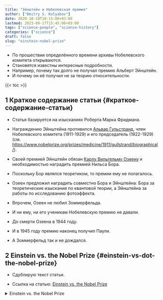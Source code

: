 ```yaml
---
title: "Эйнштейн и Нобелевская премия"
author: ["Dmitry S. Kulyabov"]
date: 2020-10-10T18:15:00+03:00
lastmod: 2023-09-17T15:45:00+03:00
tags: ["science-people", "science-history"]
categories: ["science"]
draft: false
slug: "einstein-nobel-prize"
---
```


-   По прошествии определённого времени архивы Нобелевского комитета открываются.
-   Становятся известны интересные подробности.
-   Например, почему так долго не получал премию Альберт Эйнштейн.
-   И почему он её получил не за теорию относительности.

<!--more-->

{{< toc >}}


## <span class="section-num">1</span> Краткое содержание статьи {#краткое-содержание-статьи}

-   Статья базируется на изысканиях Роберта Марка Фридмана.
-   Награждению Эйнштейна противился [Альвар Гульстранд](https://ru.wikipedia.org/wiki/%D0%93%D1%83%D0%BB%D1%8C%D1%81%D1%82%D1%80%D0%B0%D0%BD%D0%B4,_%D0%90%D0%BB%D1%8C%D0%B2%D0%B0%D1%80), член Нобелевского комитета (1911-1929) и его председатель (1922-1929) (см. <https://www.nobelprize.org/prizes/medicine/1911/gullstrand/biographical/>).
-   Своей премией Эйнштейн обязан [Карлу Вильгельму Озеену](https://ru.wikipedia.org/wiki/%D0%9E%D0%B7%D0%B5%D0%B5%D0%BD,_%D0%9A%D0%B0%D1%80%D0%BB_%D0%92%D0%B8%D0%BB%D1%8C%D0%B3%D0%B5%D0%BB%D1%8C%D0%BC) и необходимостью наградить премией Нильса Бора.
-   Поскольку Бор являлся теоретиком, то премии ему не полагалось.
-   Озеен предложил наградить совместно Бора и Эйнштейна: Бора за теоретические изыскания по квантовой теории, а Эйнштейна за работы по исследованию фотоэффекта.

-   Впрочем, Озеен не любил Зоммерфельда.
-   И ни ему, ни его ученикам Нобелевскую премию не давали.
-   До смерти Озеена в 1944 году.
-   И в 1945 году премию наконец получил Паули.
-   А Зоммерфельд так и не дождался.


## <span class="section-num">2</span> Einstein vs. the Nobel Prize {#einstein-vs-dot-the-nobel-prize}

-   Сдублирую текст статьи.

-   Ссылка на статью: [Einstein vs. the Nobel Prize](https://www.discovermagazine.com/the-sciences/einstein-vs-the-nobel-prize)

<details>
<summary>Einstein vs. the Nobel Prize</summary>
<div class="details">

When Albert Einstein listed the most important honors of his life, he began with the German Physical Society's Max Planck Medal, named for a physicist he revered. He went on from there to list the prizes and honorary doctorate degrees awarded him in many nations. Conspicuously absent was the plaudit with the highest profile and payout: the Nobel Prize. But in context this omission isn't so surprising. The Nobel nod---17 years after Einstein published his special theory of relativity---came long after recognition by the physics world and even the general public. Even more bizarre, the prize was awarded to Einstein not for his relativity revolution, but for the comparatively obscure discovery of the photoelectric effect. Why? After years of sifting through letters and diaries of the Scandinavian archives, science historian Robert Marc Friedman says it was an intentional snub fueled by the biases of the day---a prejudice against pacifists, Jews, and, most of all, theoretical physics.

In 1905, while working as a patent clerk in Switzerland, 26-year-old Albert Einstein published five seminal papers on the nature of space, light, and motion. One paper introduced the special theory of relativity, which dramatically broke with Newton's universally accepted description of how physics worked. Special relativity did away with the notion of absolute space and time---Einstein said they were instead "relative" to the observer's conditions---effectively flipping the Newtonian model on its apple-bruised head. In 1915, Einstein expanded the theory by incorporating gravity: it was not just a force of attraction between bodies, he said, but the result of distortions in space itself. This new, more robust version was called the theory of general relativity.

Today, general relativity is celebrated as Einstein's most impressive work. But as Friedman wrote in his 2001 book, The Politics of Excellence, in post-War Germany Einstein was despised as a pacifist Jew who renounced his German citizenship, went to meetings of radical groups, and publicly supported socialism. His theories were dismissed as "world-bluffing Jewish physics" by some prominent German physicists, who claimed to practice "true" German science based on observations of the natural world and hypotheses that could be tested in a laboratory.

Luckily for Einstein, British astronomer Arthur Stanley Eddington believed there was a way to test the general theory. If massive objects curved space itself, as Einstein proposed, then they should bend nearby rays of light, as well. During six minutes of a total solar eclipse on May 29, 1919, Eddington measured the positions of stars that appeared next to the blotted-out sun. Sure enough, they followed the predictions of Einstein's general theory.

Eddington revealed the results of his eclipse experiment on November 6, and Einstein became a household name throughout the world practically overnight---literally overnight in some places; the next day, the London Times ran the headline, "Revolution in Science, New Theory of the Universe." Within a month, the news traveled through the American press; a New York Times headline declared, "Given the Speed, Time Is Naught."

The nominations for Einstein that poured into the laps of the Nobel Committee members as they were reviewing candidates for the 1920 prize were not exactly well received. The committee did not want a "political and intellectual radical, who---it was said---did not conduct experiments, crowned as the pinnacle of physics," says Friedman. So the 1920 prize was given to the Swiss Charles-Edouard Guillaume for his ho-hum discovery of an inert nickel-steel alloy. When the announcement was made, Friedman says the previously unknown Guillaume "was as surprised as the rest of the world."

By the next year, "Einstein-mania" was in full bloom. During his first trip to the United States he gave many public lectures on relativity, and received the prestigious Barnard Medal from the National Academy of Sciences. After one particularly crowded lecture at Princeton, legend has it that Einstein said wryly to the chairman, "I never realized that so many Americans were interested in tensor analysis."

As his quirky personality and untamed tresses gained more popularity with the general public, his momentous theory gained more credibility in the scientific community. In 1921, swarms of both theoreticians and experimentalists again nominated Einstein for his work on relativity. Reporters kept asking him, to his great annoyance, if this would be the year that he received a Nobel Prize.

But 1921 was not the year, thanks to one stubborn senior member of the prize committee, ophthalmologist Allvar Gullstrand. "Einstein must never receive a Nobel Prize, even if the whole world demands it," said Gullstrand, according to a Swedish mathematician's diary dug up by Friedman. Gullstrand's arguments, however biased, convinced the rest of the committee. In 1921, the Swedish Academy of Sciences awarded no physics prize.

Two prizes were thus available in 1922. By this time, Einstein's popularity was so great that many members of the committee feared for their international reputations if they didn't recognize him in some way. As in the previous two years, Einstein received many nominations for his relativity theory. But this year there was one nomination---from Carl Wilhelm Oseen---not for relativity, but for the discovery of the law of the photoelectric effect. In another of his 1905 papers, Einstein had proposed that light, which had been thought to act only as a wave, sometimes acted as a particle---and laboratory experiments conducted in 1916 showed he was right.

In his exhaustive research, Friedman realized that Oseen lobbied the committee to recognize the photoelectric effect not as a "theory," but as a fundamental "law" of nature–not because he cared about recognizing Einstein, but because he had another theoretical physicist in mind for that second available prize: Niels Bohr. Bohr had proposed a new quantum theory of the atom that Oseen felt was "the most beautiful of all the beautiful" ideas in recent theoretical physics. In his report to the committee, Oseen exaggerated the close bond between Einstein's proven law of nature and Bohr's new atom. "In one brilliant stroke," Friedman says, "he saw how to meet the objections against both Einstein and Bohr."

The committee was indeed won over. On November 10, 1922, they gave the 1922 prize to Bohr and the delayed 1921 prize to Einstein, "especially for his discovery of the law of the photoelectric effect." Einstein, en route to Japan (and perhaps huffy after the committee's long delay) did not attend the official ceremony. According to Friedman, Einstein didn't care much about the medal, anyway, though he did care about the money. As the German mark decreased in value after the war, Einstein needed a hard foreign currency for alimony payments to his ex-wife. Moreover, under the terms of his 1919 divorce settlement, she was already entitled to all the money "from an eventual Nobel Prize."  Bruce Hunt, an Einstein historian at the University of Texas at Austin, says that calling attention to these financial arrangements "brings out the fact that Einstein was a much more worldly and savvy man than his later public image would suggest."

Of course, Einstein isn't the only player who emerges as being not quite angelic. "The decisions of the Nobel Committees are often treated by the press and public as the voice of god," Hunt says. But Friedman's research brought to light "how political the deliberations of the Nobel Committees sometimes were---and presumably still are."
</div>
</details>
